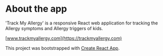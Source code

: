 # About the app

'Track My Allergy' is a responsive React web application for tracking the Allergy symptoms and Allergy triggers of kids.

 [www.trackmyallergy.com](https://trackmyallergy.com) 


This project was bootstrapped with [Create React App](https://github.com/facebook/create-react-app).


